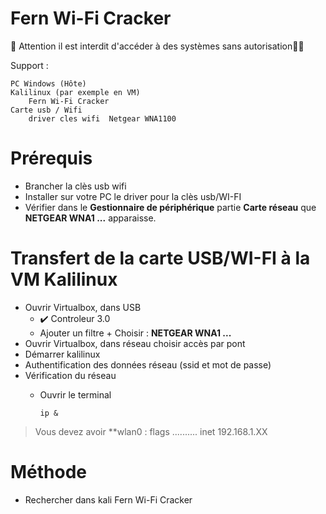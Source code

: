 #  Fern Wi-Fi Cracker

🚩 Attention il est interdit d'accéder à des systèmes sans autorisation🏴‍☠️

Support :

    PC Windows (Hôte)
    Kalilinux (par exemple en VM)
        Fern Wi-Fi Cracker
    Carte usb / Wifi
        driver cles wifi  Netgear WNA1100
# Prérequis
* Brancher la clès usb wifi
* Installer sur votre PC le driver pour la clès usb/WI-FI
* Vérifier dans le **Gestionnaire de périphérique** partie **Carte réseau** que **NETGEAR WNA1 ...** apparaisse.

# Transfert de la carte USB/WI-FI à la VM Kalilinux
* Ouvrir Virtualbox, dans USB
    * ✔️ Controleur 3.0
    * Ajouter un filtre +
        Choisir :  **NETGEAR WNA1 ...** 
* Ouvrir Virtualbox, dans réseau choisir accès par pont
* Démarrer kalilinux
* Authentification des données réseau (ssid et mot de passe)
* Vérification du réseau
    * Ouvrir le terminal

          ip &
> Vous devez avoir **wlan0 : flags ..........
> inet 192.168.1.XX

  # Méthode

* Rechercher dans kali Fern Wi-Fi Cracker
